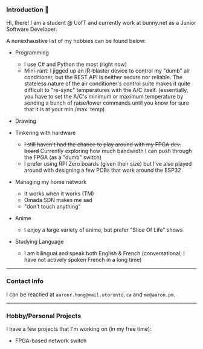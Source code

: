 ### Introduction :wave:

Hi, there! I am a student @ UofT and currently work at bunny.net as a Junior Software Developer. 

A nonexhaustive list of my hobbies can be found below:

- Programming
  - I use C# and Python the most (right now)
  - Mini-rant: I jigged up an IR-blaster device to control my "dumb" air conditioner, but the REST API is neither secure nor reliable. The stateless nature of the air conditioner's control suite makes it quite difficult to "re-sync" temperatures with the A/C itself. (essentially, you have to set the A/C's minimum or maximum temperature by sending a bunch of raise/lower commands until you know for sure that it is at your min./max. temp)

- Drawing 

- Tinkering with hardware
  - ~~I still haven't had the chance to play around with my FPGA dev. board~~ Currently exploring how much bandwidth I can push through the FPGA (as a "dumb" switch)
  - I prefer using RPI Zero boards (given their size) but I've also played around with designing a few PCBs that work around the ESP32
  
- Managing my home network
  - It works when it works (TM)
  - Omada SDN makes me sad
  - "don't touch anything"
    
- Anime
  - I enjoy a large variety of anime, but prefer "Slice Of Life" shows
    
- Studying Language
  - I am bilingual and speak both English & French (conversational; I have not actively spoken French in a long time)
  
---

### Contact Info

I can be reached at `aaronr.hong@mail.utoronto.ca` and `me@aaron.pm`.

---

### Hobby/Personal Projects

I have a few projects that I'm working on (in my free time):

- FPGA-based network switch


